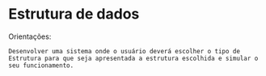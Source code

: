 # Estrutura de dados

Orientações:

    Desenvolver uma sistema onde o usuário deverá escolher o tipo de Estrutura para que seja apresentada a estrutura escolhida e simular o seu funcionamento. 

